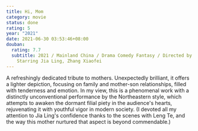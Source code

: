 ```yaml
---
title: Hi, Mom
category: movie
status: done
rating: 5
year: "2021"
date: 2021-06-30 03:53:46+08:00
douban:
  rating: 7.7
  subtitle: 2021 / Mainland China / Drama Comedy Fantasy / Directed by Jia Ling /
    Starring Jia Ling, Zhang Xiaofei
---
```


A refreshingly dedicated tribute to mothers. Unexpectedly brilliant, it offers a lighter depiction, focusing on family and mother-son relationships, filled with tenderness and emotion. In my view, this is a phenomenal work with a distinctly unconventional performance by the Northeastern style, which attempts to awaken the dormant filial piety in the audience's hearts, rejuvenating it with youthful vigor in modern society. (I devoted all my attention to Jia Ling's confidence thanks to the scenes with Leng Te, and the way this mother nurtured that aspect is beyond commendable.)
